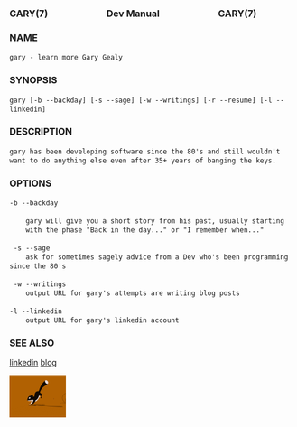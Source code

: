 ### GARY(7) <img height="10" hspace="50"/>Dev Manual<img height="10" hspace="50"/> GARY(7)

### NAME
    gary - learn more Gary Gealy

### SYNOPSIS
    
    gary [-b --backday] [-s --sage] [-w --writings] [-r --resume] [-l --linkedin] 

### DESCRIPTION

    gary has been developing software since the 80's and still wouldn't 
    want to do anything else even after 35+ years of banging the keys.
    
### OPTIONS

    -b --backday

        gary will give you a short story from his past, usually starting
        with the phase "Back in the day..." or "I remember when..."
     
     -s --sage
        ask for sometimes sagely advice from a Dev who's been programming since the 80's

     -w --writings
        output URL for gary's attempts are writing blog posts

    -l --linkedin
        output URL for gary's linkedin account
       

### SEE ALSO

[linkedin](https://www.linkedin.com/in/ggealy/)
[blog](https://www.tumblr.com/blog/view/garygealy)
        

<img src="./assets/running-sql.gif" width="100">

<!--
**GaryGealy/GaryGealy** is a ✨ _special_ ✨ repository because its `README.md` (this file) appears on your GitHub profile.

Here are some ideas to get you started:

- 🔭 I’m currently working on ...
- 🌱 I’m currently learning ...
- 👯 I’m looking to collaborate on ...
- 🤔 I’m looking for help with ...
- 💬 Ask me about ...
- 📫 How to reach me: ...
- 😄 Pronouns: ...
- ⚡ Fun fact: ...
-->
